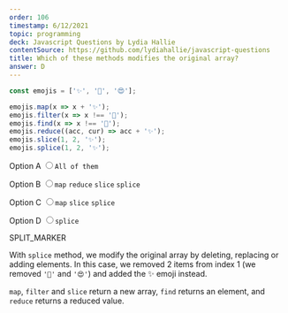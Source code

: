 ```yaml
---
order: 106
timestamp: 6/12/2021
topic: programming
deck: Javascript Questions by Lydia Hallie
contentSource: https://github.com/lydiahallie/javascript-questions
title: Which of these methods modifies the original array?
answer: D
---
```


  

```javascript
const emojis = ['✨', '🥑', '😍'];

emojis.map(x => x + '✨');
emojis.filter(x => x !== '🥑');
emojis.find(x => x !== '🥑');
emojis.reduce((acc, cur) => acc + '✨');
emojis.slice(1, 2, '✨');
emojis.splice(1, 2, '✨');
```


<label for="option-A">Option A</label>
<input type="radio" name="answer-option" id="option-A" value="A">`All of them`</input>
    

<label for="option-B">Option B</label>
<input type="radio" name="answer-option" id="option-B" value="B">`map` `reduce` `slice` `splice`</input>
    

<label for="option-C">Option C</label>
<input type="radio" name="answer-option" id="option-C" value="C">`map` `slice` `splice`</input>
    

<label for="option-D">Option D</label>
<input type="radio" name="answer-option" id="option-D" value="D">`splice`</input>
    




SPLIT_MARKER

With `splice` method, we modify the original array by deleting, replacing or adding elements. In this case, we removed 2 items from index 1 (we removed `'🥑'` and `'😍'`) and added the ✨ emoji instead.

`map`, `filter` and `slice` return a new array, `find` returns an element, and `reduce` returns a reduced value.



